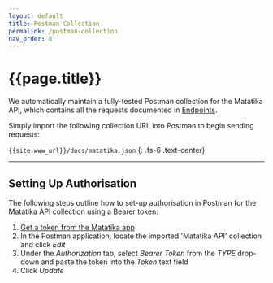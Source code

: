```yaml
---
layout: default
title: Postman Collection
permalink: /postman-collection
nav_order: 8
---
```


# {{page.title}}

We automatically maintain a fully-tested Postman collection for the Matatika API, which contains all the requests documented in [Endpoints](endpoints).

Simply import the following collection URL into Postman to begin sending requests:

`{{site.www_url}}/docs/matatika.json`
{: .fs-6 .text-center}

---

## Setting Up Authorisation

The following steps outline how to set-up authorisation in Postman for the Matatika API collection using a Bearer token:

1. [Get a token from the Matatika app]({{site.api_keys_url}})
2. In the Postman application, locate the imported 'Matatika API' collection and click *Edit*
3. Under the *Authorization* tab, select *Bearer Token* from the *TYPE* drop-down and paste the token into the *Token* text field
4. Click *Update*
